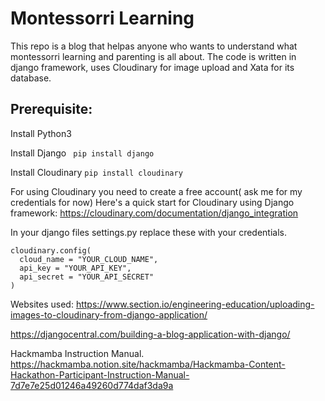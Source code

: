 # Montessorri Learning
This repo is a blog that helpas anyone who wants to understand what montessorri learning and parenting is all about.
The code is written in django framework, uses Cloudinary for image upload and Xata for its database.

## Prerequisite:
Install Python3

Install Django
```  pip install django   ```

Install Cloudinary
```pip install cloudinary```

For using Cloudinary you need to create a free account( ask me for my credentials for now)
Here's a quick start for Cloudinary using Django framework: https://cloudinary.com/documentation/django_integration

In your django files settings.py replace these with your credentials.
```
cloudinary.config( 
  cloud_name = "YOUR_CLOUD_NAME", 
  api_key = "YOUR_API_KEY", 
  api_secret = "YOUR_API_SECRET" 
)

```

Websites used: 
https://www.section.io/engineering-education/uploading-images-to-cloudinary-from-django-application/

https://djangocentral.com/building-a-blog-application-with-django/


Hackmamba Instruction  Manual. https://hackmamba.notion.site/hackmamba/Hackmamba-Content-Hackathon-Participant-Instruction-Manual-7d7e7e25d01246a49260d774daf3da9a
